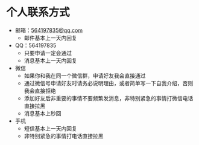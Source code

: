 # 个人联系方式

- 邮箱：564197835@qq.com
    - 邮件基本上一天内回复
- QQ：564197835
    - 只要申请一定会通过
    - 消息基本上一天内回复
- 微信
    - 如果你和我在同一个微信群，申请好友我会直接通过
    - 通过微信号申请好友时请务必说明理由，或者简单写一下自我介绍，否则我会直接拒绝
    - 添加好友后非重要的事情不要频繁发消息，非特别紧急的事情打微信电话直接拉黑
    - 消息基本上秒回
- 手机
    - 短信基本上一天内回复
    - 非特别紧急的事情打电话直接拉黑
